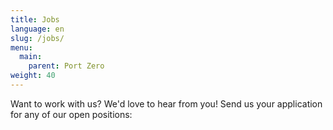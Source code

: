 ```yaml
---
title: Jobs
language: en
slug: /jobs/
menu:
  main:
    parent: Port Zero
weight: 40
---
```


<p class="lead">
  Want to work with us? We'd love to hear from you! Send us your application for any of our open positions:
</p>
